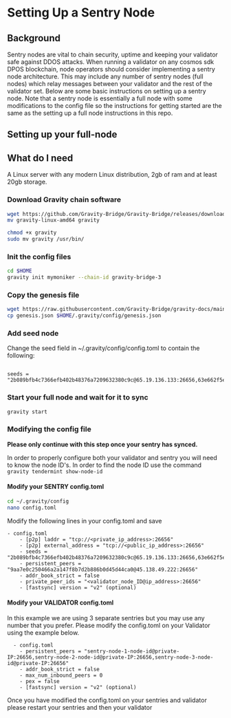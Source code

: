 # Setting Up a Sentry Node

## Background

Sentry nodes are vital to chain security, uptime and keeping your validator safe against DDOS attacks.  When running a validator on any cosmos sdk DPOS blockchain, node operators should consider implementing a sentry node architecture.  This may include any number of sentry nodes (full nodes) which relay messages between your validator and the rest of the validator set. Below are some basic instructions on setting up a sentry node. Note that a sentry node is essentially a full node with some modifications to the config file so the instructions for getting started are the same as the setting up a full node instructions in this repo.

## Setting up your full-node

## What do I need

A Linux server with any modern Linux distribution, 2gb of ram and at least 20gb storage.

### Download Gravity chain software

```bash
wget https://github.com/Gravity-Bridge/Gravity-Bridge/releases/download/v1.3.1/gravity-linux-amd64
mv gravity-linux-amd64 gravity

chmod +x gravity
sudo mv gravity /usr/bin/
```

### Init the config files

```bash
cd $HOME
gravity init mymoniker --chain-id gravity-bridge-3
```

### Copy the genesis file

```bash
wget https://raw.githubusercontent.com/Gravity-Bridge/gravity-docs/main/genesis.json
cp genesis.json $HOME/.gravity/config/genesis.json
```

### Add seed node

Change the seed field in ~/.gravity/config/config.toml to contain the following:

```text

seeds = "2b089bfb4c7366efb402b48376a7209632380c9c@65.19.136.133:26656,63e662f5e048d4902c7c7126291cf1fc17687e3c@95.211.103.175:26656"

```

### Start your full node and wait for it to sync

```bash
gravity start
```

### Modifying the config file

**Please only continue with this step once your sentry has synced.**

In order to properly configure both your validator and sentry you will need to know the node ID's.  In order to find the node ID use the command `gravity tendermint show-node-id`

#### Modify your SENTRY config.toml

```bash
cd ~/.gravity/config
nano config.toml
```

Modify the following lines in your config.toml and save

```text
- config.toml
    - [p2p] laddr = "tcp://<private_ip_address>:26656"
    - [p2p] external_address = "tcp://<public_ip_address>:26656"
    - seeds = "2b089bfb4c7366efb402b48376a7209632380c9c@65.19.136.133:26656,63e662f5e048d4902c7c7126291cf1fc17687e3c@95.211.103.175:26656"
    - persistent_peers = "9aa7e0c250466a2a147f8b7d2b886b0d45d44ca0@45.138.49.222:26656"
    - addr_book_strict = false
    - private_peer_ids = "<validator_node_ID@ip_address>:26656"
    - [fastsync] version = "v2" (optional)
```

#### Modify your VALIDATOR config.toml

In this example we are using 3 separate sentries but you may use any number that you prefer. Please modify the config.toml on your Validator using the example below.

```text
  - config.toml
    - persistent_peers = "sentry-node-1-node-id@private-IP:26656,sentry-node-2-node-id@private-IP:26656,sentry-node-3-node-id@private-IP:26656"
    - addr_book_strict = false
    - max_num_inbound_peers = 0
    - pex = false
    - [fastsync] version = "v2" (optional)
```

Once you have modified the config.toml on your sentries and validator please restart your sentries and then your validator
